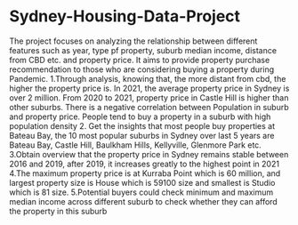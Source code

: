 # Sydney-Housing-Data-Project
The project focuses on analyzing the relationship between different features such as year, type pf property, suburb median income, distance from CBD etc. and property price. It aims to provide property purchase recommendation to those who are considering buying a property during Pandemic.
1.Through analysis, knowing that, the more distant from cbd, the higher the property price is. In 2021, the average property price in Sydney is over 2 million. From 2020 to 2021, property price in Castle Hill is higher than other suburbs. There is a negative correlation between Population in suburb and property price. People tend to buy a property in a suburb with high population density
2. Get the insights that most people buy properties at Bateau Bay, the 10 most popular suburbs in Sydney over last 5 years are Bateau Bay, Castle Hill, Baulkham Hills, Kellyville, Glenmore Park etc.
3.Obtain overview that the property price in Sydney remains stable between 2016 and 2019, after 2019, it increases greatly to the highest point in 2021
4.The maximum property price is at Kurraba Point which is 60 million, and largest property size is House which is 59100 size and smallest is Studio which is 81 size.
5.Potential buyers could check minimum and maximum median income across different suburb to check whether they can afford the property in this suburb
